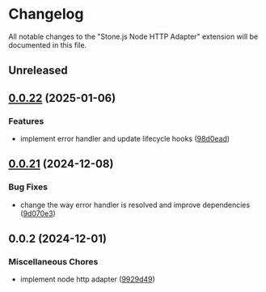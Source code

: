 # Changelog

All notable changes to the "Stone.js Node HTTP Adapter" extension will be documented in this file.

## Unreleased

## [0.0.22](https://github.com/stonemjs/node-http-adapter/compare/v0.0.21...v0.0.22) (2025-01-06)


### Features

* implement error handler and update lifecycle hooks ([98d0ead](https://github.com/stonemjs/node-http-adapter/commit/98d0eadf76b2b9d63c37e48bbb51cdef92f3d34a))

## [0.0.21](https://github.com/stonemjs/node-http-adapter/compare/v0.0.2...v0.0.21) (2024-12-08)


### Bug Fixes

* change the way error handler is resolved and improve dependencies ([9d070e3](https://github.com/stonemjs/node-http-adapter/commit/9d070e3e3d9f25f224e17a2e0e7d20019f4bc062))

## 0.0.2 (2024-12-01)


### Miscellaneous Chores

* implement node http adapter ([9929d49](https://github.com/stonemjs/node-http-adapter/commit/9929d494d97af9b76f0eedfbba8a3119e7dc4922))
